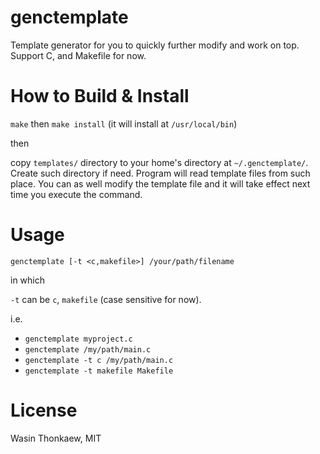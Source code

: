 # genctemplate

Template generator for you to quickly further modify and work on top.
Support C, and Makefile for now.

# How to Build & Install

`make` then `make install` (it will install at `/usr/local/bin`)

then

copy `templates/` directory to your home's directory at `~/.genctemplate/`. Create such directory if need. Program will read template files from such place. You can as well modify the template file and it will take effect next time you execute the command.

# Usage

`genctemplate [-t <c,makefile>] /your/path/filename`

in which

`-t` can be `c`, `makefile` (case sensitive for now).

i.e. 

* `genctemplate myproject.c`
* `genctemplate /my/path/main.c`
* `genctemplate -t c /my/path/main.c`
* `genctemplate -t makefile Makefile`

# License

Wasin Thonkaew, MIT

